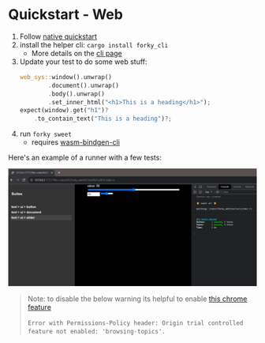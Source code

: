 # Quickstart - Web

1. Follow [native quickstart](../native/index.md)
1. install the helper cli: `cargo install forky_cli`
	- More details on the [cli page](../../forky_cli/sweet.md)
2. Update your test to do some web stuff:
	```rs
	web_sys::window().unwrap()
			.document().unwrap()
			.body().unwrap()
			.set_inner_html("<h1>This is a heading</h1>");
	expect(window).get("h1")?
		.to_contain_text("This is a heading")?;
	```
3. run `forky sweet`
	- requires [wasm-bindgen-cli](https://rustwasm.github.io/wasm-bindgen/reference/cli.html)

Here's an example of a runner with a few tests:

![wasm-runner](../images/wasm-runner.png)


> Note: to disable the below warning its helpful to enable [this chrome feature](chrome://flags/#privacy-sandbox-ads-apis)
> 
> `Error with Permissions-Policy header: Origin trial controlled feature not enabled: 'browsing-topics'.`